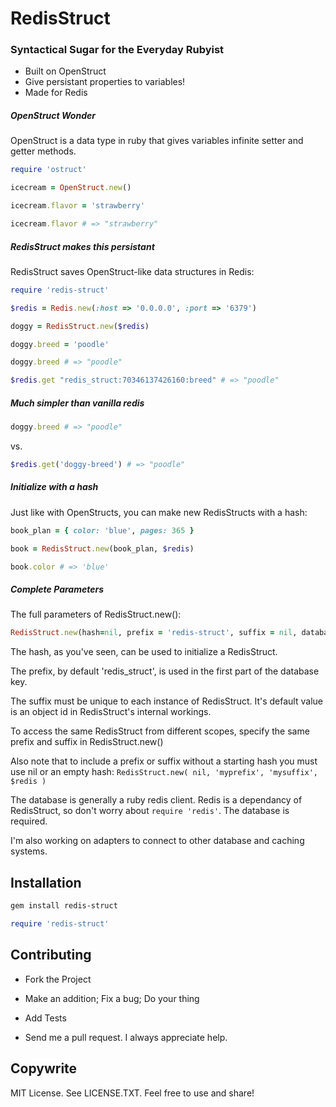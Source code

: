 
# RedisStruct
### Syntactical Sugar for the Everyday Rubyist

* Built on OpenStruct
* Give persistant properties to variables!
* Made for Redis



##### OpenStruct Wonder

OpenStruct is a data type in ruby that gives variables infinite setter and getter methods. 

```ruby
require 'ostruct'

icecream = OpenStruct.new()

icecream.flavor = 'strawberry'

icecream.flavor # => "strawberry"
```

##### RedisStruct makes this persistant

RedisStruct saves OpenStruct-like data structures in Redis:

```ruby
require 'redis-struct'

$redis = Redis.new(:host => '0.0.0.0', :port => '6379')

doggy = RedisStruct.new($redis)

doggy.breed = 'poodle'

doggy.breed # => "poodle"

$redis.get "redis_struct:70346137426160:breed" # => "poodle"
```

##### Much simpler than vanilla redis

```ruby
doggy.breed # => "poodle"
```

vs.


```ruby
$redis.get('doggy-breed') # => "poodle"
```


##### Initialize with a hash

Just like with OpenStructs, you can make new RedisStructs with a hash:

```	ruby
book_plan = { color: 'blue', pages: 365 }

book = RedisStruct.new(book_plan, $redis)

book.color # => 'blue'
```

##### Complete Parameters

The full parameters of RedisStruct.new():

```ruby
RedisStruct.new(hash=nil, prefix = 'redis-struct', suffix = nil, database)
```

The hash, as you've seen, can be used to initialize a RedisStruct.

The prefix, by default 'redis_struct', is used in the first part of the database key. 

The suffix must be unique to each instance of RedisStruct. It's default value is an object id in RedisStruct's internal workings. 

To access the same RedisStruct from different scopes, specify the same prefix and suffix in RedisStruct.new()

Also note that to include a prefix or suffix without a starting hash you must use nil or an empty hash: `RedisStruct.new( nil, 'myprefix', 'mysuffix', $redis )`

The database is generally a ruby redis client. Redis is a dependancy of RedisStruct, so don't worry about `require 'redis'`. The database is required. 

I'm also working on adapters to connect to other database and caching systems.

## Installation

```bash
gem install redis-struct
```

```ruby
require 'redis-struct'
```

## Contributing

- Fork the Project

- Make an addition; Fix a bug; Do your thing

- Add Tests

- Send me a pull request. I always appreciate help.

## Copywrite

MIT License. See LICENSE.TXT. Feel free to use and share!